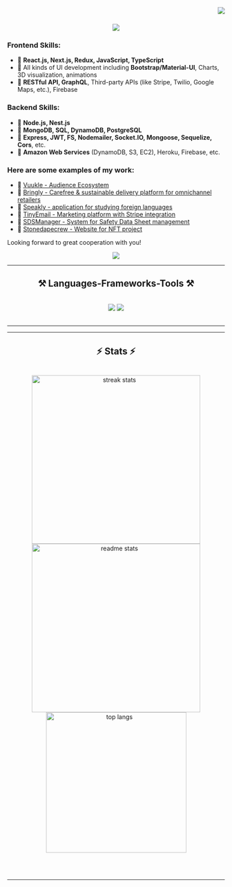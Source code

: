 <img align="right" src="https://visitor-badge.laobi.icu/badge?page_id=igorsharov.igorsharov" />

<h1 align="center">
    <img src="https://readme-typing-svg.herokuapp.com/?font=Righteous&size=35&center=true&vCenter=true&width=500&height=70&duration=4000&lines=Hi+There!+👋;+I'm+Ihor+Sharov!;" />
</h1>

### Frontend Skills:
- 📌 **React.js, Next.js, Redux, JavaScript, TypeScript**
- 📌 All kinds of UI development including **Bootstrap/Material-UI**, Charts, 3D visualization, animations
- 📌 **RESTful API, GraphQL**, Third-party APIs (like Stripe, Twilio, Google Maps, etc.), Firebase

### Backend Skills:
- 📌 **Node.js, Nest.js**
- 📌 **MongoDB, SQL, DynamoDB, PostgreSQL**
- 📌 **Express, JWT, FS, Nodemailer, Socket.IO, Mongoose, Sequelize, Cors**, etc.
- 📌 **Amazon Web Services** (DynamoDB, S3, EC2), Heroku, Firebase, etc.

### Here are some examples of my work:
- 📌 [Vuukle - Audience Ecosystem](http://vuukle.com/)
- 📌 [Bringly - Carefree & sustainable delivery platform for omnichannel retailers](https://www.bringly.nl/)
- 📌 [Speakly - application for studying foreign languages](https://www.speakly.me/)
- 📌 [TinyEmail - Marketing platform with Stripe integration](https://www.tinyemail.com/)
- 📌 [SDSManager - System for Safety Data Sheet management](https://inventory.sdsmanager.com/)
- 📌 [Stonedapecrew - Website for NFT project](http://stonedapecrew.com/)

Looking forward to great cooperation with you!

</div>

<div align="center">
  <a href="mailto:ihorsharov75@gmail.com">
    <img src="https://img.shields.io/badge/Gmail-333333?style=for-the-badge&logo=gmail&logoColor=red" />
  </a>
</div>

 <hr/>

<h2 align="center">⚒️ Languages-Frameworks-Tools ⚒️</h2>
<br/>
<div align="center">
    <img src="https://skillicons.dev/icons?i=react,bootstrap,mui,html,css,vscode,github,figma,tailwind,git,r" />
    <img src="https://skillicons.dev/icons?i=nodejs,javascript,typescript,express,firebase,mongodb,c,java,nextjs,mysql,flask" /><br>
</div>

<br/>
<hr/>


<hr/>

<h2 align="center">⚡ Stats ⚡</h2>
<br>
<div align=center>
  <img width=390 src="https://streak-stats.demolab.com/?user=igorsharov&count_private=true&theme=react&border_radius=10" alt="streak stats"/>
  <img width=390 src="https://github-readme-stats.vercel.app/api?username=igorsharov&count_private=true&show_icons=true&theme=react&rank_icon=github&border_radius=10" alt="readme stats" />
  <br/>
  <img width=325 align="center" src="https://github-readme-stats.vercel.app/api/top-langs/?username=igorsharov&hide=HTML&langs_count=8&layout=compact&theme=react&border_radius=10&size_weight=0.5&count_weight=0.5&exclude_repo=github-readme-stats" alt="top langs" />
</div>

<br/><br/>

<hr/>

